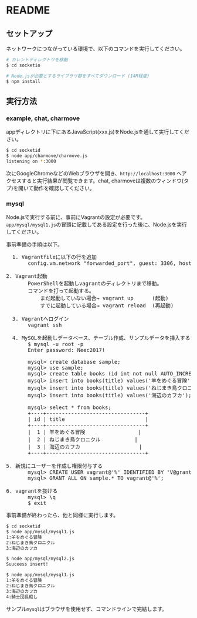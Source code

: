 # README

## セットアップ
ネットワークにつながっている環境で、以下のコマンドを実行してください。
```bash
# カレントディレクトリを移動
$ cd socketio

# Node.jsが必要とするライブラリ群をすべてダウンロード (14M程度)
$ npm install
```

## 実行方法
### example, chat, charmove
appディレクトリに下にあるJavaScript(xxx.js)をNode.jsを通して実行してください。
```bash
$ cd socketid
$ node app/charmove/charmove.js
listening on *:3000
```

次にGoogleChromeなどのWebブラウザを開き、`http://localhost:3000` へアクセスすると実行結果が閲覧できます。chat, charmoveは複数のウィンドウ(タブ)を開いて動作を確認してください。

### mysql
Node.jsで実行する前に、事前にVagrantの設定が必要です。
`app/mysql/mysql1.js`の冒頭に記載してある設定を行った後に、Node.jsを実行してください。

事前準備の手順は以下。
<pre>
  1. Vagrantfileに以下の行を追加
       config.vm.network "forwarded_port", guest: 3306, host: 13306

2. Vagrant起動
       PowerShellを起動しvagrantのディレクトリまで移動。
       コマンドを打って起動する。
           まだ起動していない場合→ vagrant up      (起動)
           すでに起動している場合→ vagrant reload  (再起動)

  3. Vagrantへログイン
	   vagrant ssh

  4. MySQLを起動しデータベース、テーブル作成、サンプルデータを挿入する
	   $ mysql -u root -p
	   Enter password: Neec2017!

	   mysql> create database sample;
	   mysql> use sample;
	   mysql> create table books (id int not null AUTO_INCREMENT, title varchar(64), PRIMARY KEY(id)); 
	   mysql> insert into books(title) values('羊をめぐる冒険');
 	   mysql> insert into books(title) values('ねじまき鳥クロニクル');
	   mysql> insert into books(title) values('海辺のカフカ');

	   mysql> select * from books;
	   +----+--------------------------------+
	   | id | title                          |
	   +----+--------------------------------+
	   |  1 | 羊をめぐる冒険                 |
	   |  2 | ねじまき鳥クロニクル           |
	   |  3 | 海辺のカフカ                   |
	   +----+--------------------------------+

5. 新規にユーザーを作成し権限付与する
	   mysql> CREATE USER vagrant@'%' IDENTIFIED BY 'V@grant2017';
	   mysql> GRANT ALL ON sample.* TO vagrant@'%';

6. vagrantを抜ける
	   mysql> \q
	   $ exit
</pre>

事前準備が終わったら、他と同様に実行します。
```bash
$ cd socketid
$ node app/mysql/mysql1.js
1:羊をめぐる冒険
2:ねじまき鳥クロニクル
3:海辺のカフカ

$ node app/mysql/mysql2.js 
Suuceess insert!

$ node app/mysql/mysql1.js 
1:羊をめぐる冒険
2:ねじまき鳥クロニクル
3:海辺のカフカ
4:騎士団長殺し
```
サンプル`mysql`はブラウザを使用せず、コマンドラインで完結します。
